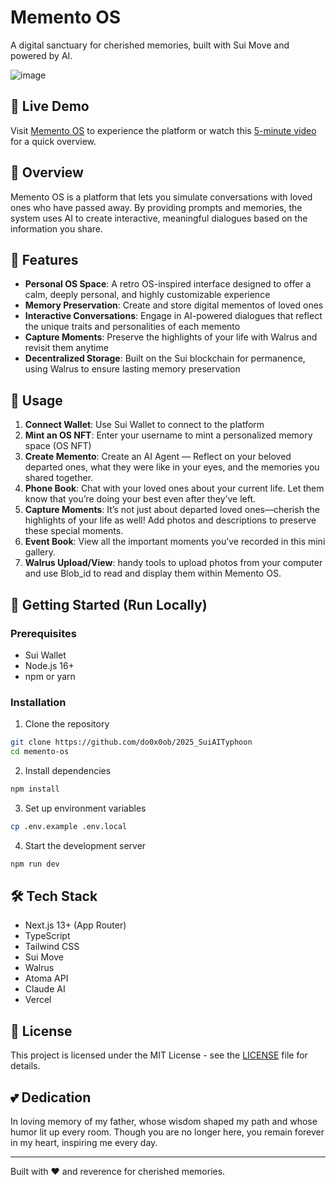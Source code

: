 # Memento OS

A digital sanctuary for cherished memories, built with Sui Move and powered by AI.

![image](https://github.com/user-attachments/assets/8498fe98-f7ee-4425-ad26-741c2b788391)

## 🚀 Live Demo

Visit [Memento OS](https://memento-os.vercel.app/) to experience the platform or watch this [5-minute video](https://youtu.be/SjUSiky1nKE) for a quick overview.

## 🌟 Overview

Memento OS is a platform that lets you simulate conversations with loved ones who have passed away. By providing prompts and memories, the system uses AI to create interactive, meaningful dialogues based on the information you share.

## 🔮 Features

- **Personal OS Space**: A retro OS-inspired interface designed to offer a calm, deeply personal, and highly customizable experience
- **Memory Preservation**: Create and store digital mementos of loved ones
- **Interactive Conversations**: Engage in AI-powered dialogues that reflect the unique traits and personalities of each memento
- **Capture Moments**: Preserve the highlights of your life with Walrus and revisit them anytime
- **Decentralized Storage**: Built on the Sui blockchain for permanence, using Walrus to ensure lasting memory preservation
  

## 🎯 Usage

1. **Connect Wallet**: Use Sui Wallet to connect to the platform
2. **Mint an OS NFT**: Enter your username to mint a personalized memory space (OS NFT)
3. **Create Memento**: Create an AI Agent — Reflect on your beloved departed ones, what they were like in your eyes, and the memories you shared together.
4. **Phone Book**: Chat with your loved ones about your current life. Let them know that you’re doing your best even after they’ve left.
5. **Capture Moments**: It’s not just about departed loved ones—cherish the highlights of your life as well! Add photos and descriptions to preserve these special moments.
6. **Event Book**: View all the important moments you’ve recorded in this mini gallery.
7. **Walrus Upload/View**: handy tools to upload photos from your computer and use Blob_id to read and display them within Memento OS.

## 💫 Getting Started (Run Locally)

### Prerequisites
- Sui Wallet
- Node.js 16+
- npm or yarn

### Installation

1. Clone the repository
```bash
git clone https://github.com/do0x0ob/2025_SuiAITyphoon
cd memento-os
```
  
2. Install dependencies
```bash
npm install
```
  
3. Set up environment variables
```bash
cp .env.example .env.local
```
  
4. Start the development server
```bash
npm run dev
```

## 🛠 Tech Stack

- Next.js 13+ (App Router)
- TypeScript
- Tailwind CSS
- Sui Move
- Walrus
- Atoma API
- Claude AI
- Vercel

## 📝 License

This project is licensed under the MIT License - see the [LICENSE](LICENSE) file for details.

## 💕 Dedication

In loving memory of my father, whose wisdom shaped my path and whose humor lit up every room.
Though you are no longer here, you remain forever in my heart, inspiring me every day.

---

Built with ❤️ and reverence for cherished memories.
